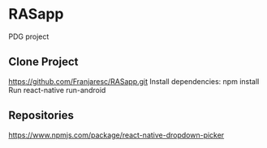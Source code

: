 # RASapp
PDG project

## Clone Project
https://github.com/Franjaresc/RASapp.git
Install dependencies: npm install
Run react-native run-android 

## Repositories
https://www.npmjs.com/package/react-native-dropdown-picker